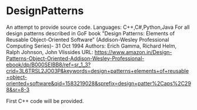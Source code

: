 # DesignPatterns
An attempt to provide source code.
Languages: C++,C#,Python,Java
For all design patterns described in GoF book "Design Patterns: Elements of Reusable Object-Oriented Software" (Addison-Wesley Professional Computing Series)- 31 Oct 1994
Authors: Erich Gamma, Richard Helm, Ralph Johnson, John Vlissides 
URL: https://www.amazon.in/Design-Patterns-Object-Oriented-Addison-Wesley-Professional-ebook/dp/B000SEIBB8/ref=sr_1_3?crid=3L6TRSL2JO03P&keywords=design+patterns+elements+of+reusable+object-oriented+software&qid=1583219028&sprefix=design+patter%2Caps%2C298&sr=8-3

First C++ code will be provided.
